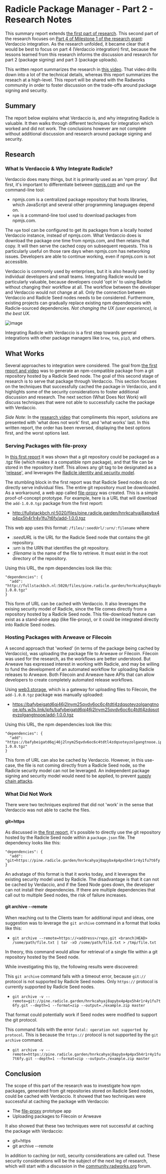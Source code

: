 # Radicle Package Manager - Part 2 - Research Notes

This summary report extends [the first part of research](./part1-details.md). This second part of the research focuses on [Part 4 of Milestone 1 of the research grant](https://community.radworks.org/t/grant-application-package-manager/3122#milestone-1-npm-compatibility-12): Verdaccio integration. As the research unfolded, it became clear that it would be best to focus on part 4 (Verdaccio integration) first, because the lessons learned from this research informs the discussion and research for part 2 (package signing) and part 3 (package uploads).

This written report summarizes the research in [this video](https://youtu.be/8aF2febVy7A). That video drills down into a lot of the technical details, whereas this report summarizes the reseach at a high-level. This report will be shared with the Radworks community in order to foster discussion on the trade-offs around package signing and security.

## Summary
The report below explains what Verdaccio is, and why integrating Radicle is valuable. It then walks through different techniques for integration which worked and did not work. The conclusions however are not complete without additional discussion and research around package signing and security.

## Research

### What Is Verdaccio & Why Integrate Radicle?

Verdaccio does many things, but it is primarily used as an 'npm proxy'. But first, it's important to differentiate between [npmjs.com](https://npmjs.com) and `npm` the command-line tool:
- npmjs.com is a centralized package repository that hosts libraries, which JavaScript and several other programming lanaguages depend on.
- `npm` is a command-line tool used to download packages from npmjs.com.

The `npm` tool can be configured to get its packages from a locally hosted Verdaccio instance, instead of npmjs.com. What Verdaccio does is download the package one time from npmjs.com, and then retains that copy. It will then serve the cached copy on subsequent requests. This is particularly useful on those rare days when npmjs.com has networking issues. Developers are able to continue working, even if npmjs.com is not accessible.

Verdaccio is commonly used by enterprises, but it is also heavily used by individual developers and small teams. Integrating Radicle would be particularly valuable, because developers could 'opt in' to using Radicle without changing their workflow at all. The workflow between the developer and Verdaccio would not change at all. Only the connection between Verdaccio and Radicle Seed nodes needs to be considered. Furthermore, existing projects can gradually replace existing npm dependencies with Radicle-sourced dependencies. *Not changing the UX (user experience), is the best UX.*

![image](https://user-images.githubusercontent.com/9870991/206744419-57740c80-8450-4478-a076-e983b6b0aa93.png)

Integrating Radicle with Verdaccio is a first step towards general integrations with other package managers like `brew`, `tea`, `pip3`, and others.

## What Works
Several approaches to integration were considered. The goal from [the first report and video](https://gist.github.com/christroutner/0ca3006b2d3be3122d5ef195e78b7eca) was to generate an npm-compatible package from a git repository hosted by a Radicle Seed node. The goal of this second stage of research is to serve that package through Verdaccio. This section focuses on the techniques that successfully cached the package in Verdaccio, and it highlights some of the security considerations to foster additional discussion and research. The next section (What Does Not Work) will discuss techniques that were not able to successfully cache the package with Verdaccio.

*Side Note:* In the [research video](https://youtu.be/8aF2febVy7A) that compliments this report, solutions are presented with 'what does not work' first, and 'what works' last. In this written report, the order has been reversed, displaying the best options first, and the worst options last.

### Serving Packages with file-proxy
In [this first report](https://gist.github.com/christroutner/0ca3006b2d3be3122d5ef195e78b7eca) it was shown that a git repository could be packaged as a .tgz file (which makes it a compatible npm package), and that file can be stored in the repository itself. This allows any git tag to be designated as a '[release](https://community.radworks.org/t/software-releases-on-radicle/2786)', and leverages the [Radicle identity and security model](https://app.radicle.xyz/seeds/clients.radicle.xyz/rad:git:hnrkx7ruakgb9ozzi7atwb1rh6moq8pjonp6o/tree/8cd1561688462e2fcb234956b6f5916c42bdf4fa/0001-heartwood.md).

The stumbling block in the first report was that Radicle Seed nodes do not directly serve individual files. The entire git repository must be downloaded. As a workaround, a web app called [file-proxy](https://github.com/christroutner/file-proxy) was created. This is a simple proof-of-concept prototype. For example, here is a URL that will download the `add-1.0.0.tgz` package from the first report:

- http://fullstackbch.nl:5020/files/pine.radicle.garden/hnrkcahyaj8apybx4p4px5h4r1r4y1fu7t6fy/add-1.0.0.tgz

This web app uses this format: `/files/:seedUrl/:urn/:filename` where
- *:seedURL* is the URL for the Radicle Seed node that contains the git repository.
- *:urn* is the URN that identifies the git repository.
- *:filename* is the name of the file to retrieve. It must exist in the root directory of the repository.

Using this URL, the npm dependencies look like this:

```
"dependencies": {
  "add": "http://fullstackbch.nl:5020/files/pine.radicle.garden/hnrkcahyaj8apybx4p4px5h4r1r4y1fu7t6fy/add-1.0.0.tgz"
}
```

This form of URL can be cached with Verdaccio. It also leverages the exising security model of Radicle, since the file comes directly from a repository hosted by a Radicle Seed node. This file-download feature can exist as a stand-alone app (like file-proxy), or it could be integrated directly into Radicle Seed nodes.

### Hosting Packages with Arweave or Filecoin
A second approach that 'worked' (in terms of the package being cached by Verdaccio), was uploading the package file to Arweave or Filecoin. Filecoin was used for the research, as the workflows are better understood. But Arweave has expressed interest in working with Radicle, and may be willing to fund the development of an automated workflow for uploading Radicle releases to Arweave. Both Filecoin and Arweave have APIs that can allow developers to create completely automated release workflows.

Using [web3.storage](https://web3.storage), which is a gateway for uploading files to Filecoin, the `add-1.0.0.tgz` package was manually uploaded:

- https://bafybeigatd6qj46j2lnym25qvdv6oc6c4tdtl4zdqsoteyzolgangtnooe.ipfs.w3s.link/ipfs/bafybeigatd6qj46j2lnym25qvdv6oc6c4tdtl4zdqsoteyzolgangtnooe/add-1.0.0.tgz

Using this URL, the npm dependencies look like this:

```
"dependencies": {
  "add": "https://bafybeigatd6qj46j2lnym25qvdv6oc6c4tdtl4zdqsoteyzolgangtnooe.ipfs.w3s.link/ipfs/bafybeigatd6qj46j2lnym25qvdv6oc6c4tdtl4zdqsoteyzolgangtnooe/add-1.0.0.tgz"
}
```

This form of URL can also be cached by Verdaccio. However, in this use-case, the file is not coming directly from a Radicle Seed node, so the Radicle security model can not be leveraged. An independent package signing and security model would need to be applied, to prevent [supply chain attacks](https://snyk.io/blog/npm-security-preventing-supply-chain-attacks/).

### What Did Not Work
There were two techniques explored that did not 'work' in the sense that Verdaccio was not able to cache the files.

#### git+https
As discussed in [the first report](https://gist.github.com/christroutner/0ca3006b2d3be3122d5ef195e78b7eca), it's possible to directly use the git repository hosted by the Radicle Seed node within a `package.json` file. The dependency looks like this:

```
"dependencies": {
  "add": "git+https://pine.radicle.garden/hnrkcahyaj8apybx4p4px5h4r1r4y1fu7t6fy.git"
}
```

An advatage of this format is that it works today, and it leverages the existing security model used by Radicle. The disadvantage is that it can not be cached by Verdaccio, and if the Seed Node goes down, the developer can not install their dependencies. If there are multiple dependencies that call out to multiple Seed nodes, the risk of failure increases.

#### git archive --remote
When reaching out to the Clients team for additional input and ideas, one suggestion was to leverage the `git archive` command in a format that looks like this:

- `git archive --remote=https://<address>/repo.git <branch|HEAD> /some/path/file.txt | tar -xO /some/path/file.txt > /tmp/file.txt`

In theory, this command would allow for retrieval of a single file within a git repository hosted by the Seed node.

While investigating this tip, the following results were discovered:

This `git archive` command fails with a timeout error, because `git://` protocol is not supported by Radicle Seed nodes. Only `https://` protocol is currently supported by Radicle Seed nodes.

- `git archive -v --remote=git://pine.radicle.garden/hnrkcahyaj8apybx4p4px5h4r1r4y1fu7t6fy.git --depth=1 --format=zip --output=./example.zip master`

That format could potentially work if Seed nodes were modified to support the git protocol.

This command fails with the error `fatal: operation not supported by protocol`. This is because the `https://` protocol is not supported by the `git archive` command.

- `git archive -v --remote=https://pine.radicle.garden/hnrkcahyaj8apybx4p4px5h4r1r4y1fu7t6fy.git --depth=1 --format=zip --output=./example.zip master`

## Conclusion
The scope of this part of the research was to investigate how npm packages, generated from git repositories stored on Radicle Seed nodes, could be cached with Verdaccio. It showed that two techniques were successful at caching the package with Verdaccio:

- The [file-proxy](https://github.com/christroutner/file-proxy) prototype app
- Uploading packages to Filecoin or Arweave

It also showed that these two techniques were not successful at caching the package with Verdaccio:
- git+https
- git archive --remote

In addition to caching (or not), security considerations are called out. These security considerations will be the subject of the next leg of research, which will start with a discussion in the [community.radworks.org](https://community.radworks.org) forum.
